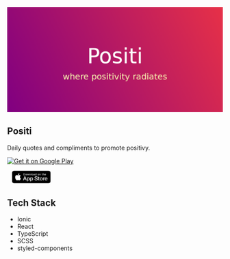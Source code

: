 <a href="https://play.google.com/store/apps/details?id=io.ionic.positi" target="_blank">
  <img src="./feature_graphic.png" alt="feature graphic">
</a>

## Positi 

Daily quotes and compliments to promote positivy.

<a href="https://play.google.com/store/apps/details?id=io.ionic.positi&pcampaignid=pcampaignidMKT-Other-global-all-co-prtnr-py-PartBadge-Mar2515-1"><img alt="Get it on Google Play" src="https://play.google.com/intl/en_us/badges/static/images/badges/en_badge_web_generic.png" width="20%" /></a>

<a href="https://apps.apple.com/au/app/positi/id1536237257"><img alt="Get it on App Store" src="app_store_badge.svg" width="18%" style="padding: 0 11px" /></a>

## Tech Stack

  * Ionic
  * React
  * TypeScript
  * SCSS
  * styled-components